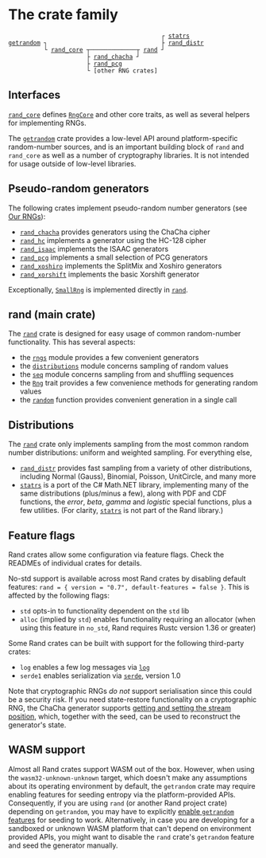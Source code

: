 # The crate family

<pre><code class="language-plain">                                           ┌ <a href="https://docs.rs/statrs/">statrs</a>
<a href="https://docs.rs/getrandom/">getrandom</a> ┐                                ├ <a href="https://docs.rs/rand_distr/">rand_distr</a>
          └ <a href="https://docs.rs/rand_core/">rand_core</a> ┬─────────────┬ <a href="https://docs.rs/rand/">rand</a> ┘
                      ├ <a href="https://docs.rs/rand_chacha/">rand_chacha</a> ┘
                      ├ <a href="https://docs.rs/rand_pcg/">rand_pcg</a>
                      └ [other RNG crates]
</code></pre>

## Interfaces

[`rand_core`] defines [`RngCore`] and other core traits, as well as several helpers for implementing RNGs.

The [`getrandom`] crate provides a low-level API around platform-specific
random-number sources, and is an important building block of `rand` and
`rand_core` as well as a number of cryptography libraries.
It is not intended for usage outside of low-level libraries.

## Pseudo-random generators

The following crates implement pseudo-random number generators
(see [Our RNGs](guide-rngs.md)):

-   [`rand_chacha`] provides generators using the ChaCha cipher
-   [`rand_hc`] implements a generator using the HC-128 cipher
-   [`rand_isaac`] implements the ISAAC generators
-   [`rand_pcg`] implements a small selection of PCG generators
-   [`rand_xoshiro`] implements the SplitMix and Xoshiro generators
-   [`rand_xorshift`] implements the basic Xorshift generator

Exceptionally, [`SmallRng`] is implemented directly in [`rand`].

## rand (main crate)

The [`rand`] crate is designed for easy usage of common random-number
functionality. This has several aspects:

-   the [`rngs`] module provides a few convenient generators
-   the [`distributions`] module concerns sampling of random values
-   the [`seq`] module concerns sampling from and shuffling sequences
-   the [`Rng`] trait provides a few convenience methods for generating
    random values
-   the [`random`] function provides convenient generation in a single call

## Distributions

The [`rand`] crate only implements sampling from the most common random
number distributions: uniform and weighted sampling. For everything else,

-   [`rand_distr`] provides fast sampling from a variety of other distributions,
    including Normal (Gauss), Binomial, Poisson, UnitCircle, and many more
-   [`statrs`] is a port of the C# Math.NET library, implementing many of the
    same distributions (plus/minus a few), along with PDF and CDF functions,
    the *error*, *beta*, *gamma* and *logistic* special functions, plus a few
    utilities. (For clarity, [`statrs`] is not part of the Rand library.)

## Feature flags

Rand crates allow some configuration via feature flags. Check the READMEs of
individual crates for details.

No-std support is available across most Rand crates by disabling default
features: `rand = { version = "0.7", default-features = false }`.
This is affected by the following flags:

-   `std` opts-in to functionality dependent on the `std` lib
-   `alloc` (implied by `std`) enables functionality requiring an allocator
    (when using this feature in `no_std`, Rand requires Rustc version 1.36 or greater)

Some Rand crates can be built with support for the following third-party crates:

-   `log` enables a few log messages via [`log`]
-   `serde1` enables serialization via [`serde`], version 1.0

Note that cryptographic RNGs *do not* support serialisation since this could be
a security risk. If you need state-restore functionality on a cryptographic RNG,
the ChaCha generator supports [getting and setting the stream position](https://docs.rs/rand_chacha/latest/rand_chacha/struct.ChaCha20Rng.html#method.get_word_pos),
which, together with the seed, can be used to reconstruct the generator's state.

## WASM support

Almost all Rand crates support WASM out of the box. However, when using the
`wasm32-unknown-unknown` target, which doesn't make any assumptions about its
operating environment by default, the `getrandom` crate may require enabling
features for seeding entropy via the platform-provided APIs.
Consequently, if you are using `rand` (or another Rand project crate)
depending on `getrandom`, you may have to explicitly [enable `getrandom`
features](https://github.com/rust-random/getrandom#features) for seeding to
work. Alternatively, in case you are developing for a sandboxed or unknown
WASM platform that can't depend on environment provided APIs, you might want
to disable the `rand` crate's `getrandom` feature and seed the generator
manually.


[`rand_core`]: https://docs.rs/rand_core/
[`rand`]: https://docs.rs/rand/
[`rand_distr`]: https://docs.rs/rand_distr/
[`statrs`]: https://docs.rs/statrs/
[`getrandom`]: https://docs.rs/getrandom/
[`rand_chacha`]: https://docs.rs/rand_chacha/
[`rand_pcg`]: https://docs.rs/rand_pcg/
[`rand_xoshiro`]: https://docs.rs/rand_xoshiro/
[`log`]: https://docs.rs/log/
[`serde`]: https://serde.rs/
[`rand_hc`]: https://docs.rs/rand_hc/
[`rand_isaac`]: https://docs.rs/rand_isaac/
[`rand_xorshift`]: https://docs.rs/rand_xorshift/

[`RngCore`]: https://docs.rs/rand_core/latest/rand_core/trait.RngCore.html

[`rngs`]: https://docs.rs/rand/latest/rand/rngs/
[`distributions`]: https://docs.rs/rand/latest/rand/distributions/
[`seq`]: https://docs.rs/rand/latest/rand/seq/
[`Rng`]: https://docs.rs/rand/latest/rand/trait.Rng.html
[`random`]: https://docs.rs/rand/latest/rand/fn.random.html

[`SmallRng`]: https://docs.rs/rand/latest/rand/rngs/struct.SmallRng.html
